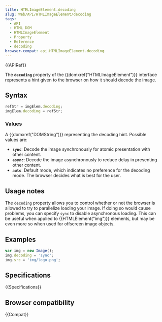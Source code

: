 ```yaml
---
title: HTMLImageElement.decoding
slug: Web/API/HTMLImageElement/decoding
tags:
  - API
  - HTML DOM
  - HTMLImageElement
  - Property
  - Reference
  - decoding
browser-compat: api.HTMLImageElement.decoding
---
```

{{APIRef}}

The **`decoding`** property of the
{{domxref("HTMLImageElement")}} interface represents a hint given to the browser on how
it should decode the image.

## Syntax

```js
refStr = imgElem.decoding;
imgElem.decoding = refStr;
```

### Values

A {{domxref("DOMString")}} representing the decoding hint. Possible values are:

- **`sync`**: Decode the image synchronously for atomic
  presentation with other content.
- **`async`**: Decode the image asynchronously to reduce delay
  in presenting other content.
- **`auto`**: Default mode, which indicates no preference for
  the decoding mode. The browser decides what is best for the user.

## Usage notes

The `decoding` property allows you to control whether or not the browser is
allowed to try to parallelize loading your image. If doing so would cause problems, you
can specify `sync` to disable asynchronous loading. This can be useful when
applied to {{HTMLElement("img")}} elements, but may be even more so when used for
offscreen image objects.

## Examples

```js
var img = new Image();
img.decoding = 'sync';
img.src = 'img/logo.png';
```

## Specifications

{{Specifications}}

## Browser compatibility

{{Compat}}
